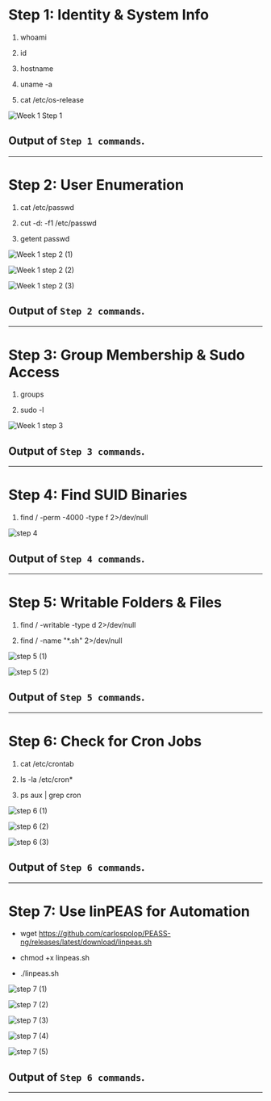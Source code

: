 # Step 1: Identity & System Info

1.   whoami          

2.   id             

3.   hostname      

4.   uname -a        

5.   cat /etc/os-release   



![Week 1 Step 1](https://github.com/user-attachments/assets/f3a9131c-1176-40c3-829e-29fcd759793a)

## Output of `Step 1 commands`.
__________________________________________________________________________________________________________

# Step 2: User Enumeration

1.   cat /etc/passwd

2. cut -d: -f1 /etc/passwd

3. getent passwd



![Week 1 step 2 (1)](https://github.com/user-attachments/assets/a12b5330-02bf-4916-bcb9-9a882221c5c8)

![Week 1 step 2 (2)](https://github.com/user-attachments/assets/3d8907be-9c07-43b9-824f-17a634906a42)

![Week 1 step 2 (3)](https://github.com/user-attachments/assets/b2de60f3-331b-4d5f-8978-04f48774edc4)

## Output of `Step 2 commands`.
__________________________________________________________________________________________________________

# Step 3: Group Membership & Sudo Access

1. groups       

2. sudo -l     


![Week 1 step 3](https://github.com/user-attachments/assets/a6b7557a-3576-4fa8-95d0-cadd1f7559ba)

## Output of `Step 3 commands`.
__________________________________________________________________________________________________________

# Step 4: Find SUID Binaries

1. find / -perm -4000 -type f 2>/dev/null


![step 4](https://github.com/user-attachments/assets/8bdecc55-7a11-4f5f-92dd-469665c42dd3)

## Output of `Step 4 commands`.
__________________________________________________________________________________________________________

# Step 5: Writable Folders & Files

1. find / -writable -type d 2>/dev/null   

2. find / -name "*.sh" 2>/dev/null        


![step 5 (1)](https://github.com/user-attachments/assets/e9070373-0a19-4b4b-8170-d4a253f163ca)

![step 5 (2)](https://github.com/user-attachments/assets/8af79110-4ca4-4585-a344-410094917d39)

## Output of `Step 5 commands`.
__________________________________________________________________________________________________________

# Step 6: Check for Cron Jobs

1. cat /etc/crontab

2. ls -la /etc/cron*

3. ps aux | grep cron


![step 6 (1)](https://github.com/user-attachments/assets/8c530bf1-9008-440e-a297-d2d14c00cbb3)

![step 6 (2)](https://github.com/user-attachments/assets/7035b0b0-2c29-43aa-b932-6adde0549713)

![step 6 (3)](https://github.com/user-attachments/assets/27717af3-01fa-470a-9a19-15e8c689ad62)

## Output of `Step 6 commands`.

__________________________________________________________________________________________________________

# Step 7: Use linPEAS for Automation

- wget https://github.com/carlospolop/PEASS-ng/releases/latest/download/linpeas.sh

- chmod +x linpeas.sh

- ./linpeas.sh

![step 7 (1)](https://github.com/user-attachments/assets/ddaf4f4c-17ee-4782-b653-e0d7b6d23261)

![step 7 (2)](https://github.com/user-attachments/assets/80e191b9-3700-4996-9914-0faa8a8fa9b7)

![step 7 (3)](https://github.com/user-attachments/assets/934099f0-1fd6-4ce2-bc6b-c52c8408598d)

![step 7 (4)](https://github.com/user-attachments/assets/f2612cb4-8639-44d8-bfdc-a3b9d72489e0)

![step 7 (5)](https://github.com/user-attachments/assets/0a6cff09-ee23-4afa-9412-04a9ce157d54)

## Output of `Step 6 commands`.
__________________________________________________________________________________________________________



















